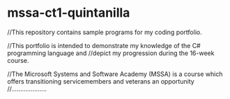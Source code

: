 # mssa-ct1-quintanilla

//This repository contains sample programs for my coding portfolio.

//This portfolio is intended to demonstrate my knowledge of the C# programming language and
//depict my progression during the 16-week course.

//The Microsoft Systems and Software Academy (MSSA) is a course which offers transitioning servicemembers and veterans an opportunity
//....................
